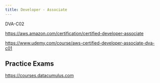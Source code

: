 ```yaml
---
title: Developer - Associate
---
```


DVA-C02

https://aws.amazon.com/certification/certified-developer-associate

https://www.udemy.com/course/aws-certified-developer-associate-dva-c01

## Practice Exams

https://courses.datacumulus.com
